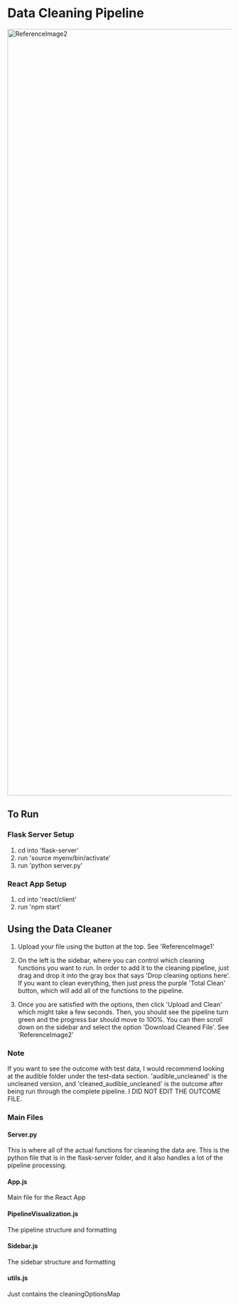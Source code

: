 # Data Cleaning Pipeline

<img width="1721" alt="ReferenceImage2" src="https://github.com/spencerdearman/data-cleaning/assets/121642493/b0452f82-1a9a-439a-b966-e2e69626be34">

## To Run

### Flask Server Setup
1. cd into 'flask-server'
2. run 'source myenv/bin/activate'
3. run 'python server.py'

### React App Setup
1. cd into 'react/client'
2. run 'npm start'

## Using the Data Cleaner
1. Upload your file using the button at the top. See 'ReferenceImage1'

2. On the left is the sidebar, where you can control which cleaning functions you want to run. In order to add it to the cleaning pipeline, just drag and drop it into the gray box that says 'Drop cleaning options here'. If you want to clean everything, then just press the purple 'Total Clean' button, which will add all of the functions to the pipeline.

3. Once you are satisfied with the options, then click 'Upload and Clean' which might take a few seconds. Then, you should see the pipeline turn green and the progress bar should move to 100%. You can then scroll down on the sidebar and select the option 'Download Cleaned File'. See 'ReferenceImage2'

### Note 
If you want to see the outcome with test data, I would recommend looking at the audible folder under the test-data section. 'audible_uncleaned' is the uncleaned version, and 'cleaned_audible_uncleaned' is the outcome after being run through the complete pipeline. I DID NOT EDIT THE OUTCOME FILE.

### Main Files

#### Server.py 
This is where all of the actual functions for cleaning the data are. This is the python file that is in the flask-server folder, and it also handles a lot of the pipeline processing. 

#### App.js
Main file for the React App

#### PipelineVisualization.js
The pipeline structure and formatting

#### Sidebar.js
The sidebar structure and formatting

#### utils.js
Just contains the cleaningOptionsMap



